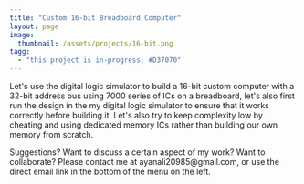 ```yaml
---
title: "Custom 16-bit Breadboard Computer"
layout: page
image:
  thumbnail: /assets/projects/16-bit.png
tagg:
  - "this project is in-progress, #D37070"
---
```

Let's use the digital logic simulator to build a 16-bit custom computer with a 32-bit address bus using 7000 series of ICs on a breadboard, let's also first run the design in the my digital logic simulator to ensure that it works correctly before building it. Let's also try to keep complexity low by cheating and using dedicated memory ICs rather than building our own memory from scratch.

<div class="content-container" data-bg-image="/assets/images/chevron2.png">
    Suggestions? Want to discuss a certain aspect of my work? Want to collaborate? Please contact me at ayanali20985@gmail.com, or use the direct email link in the bottom of the menu on the left.
</div>